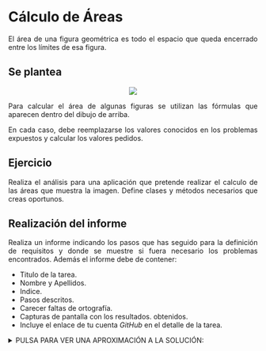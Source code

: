 <div align="justify">

# Cálculo de Áreas

  El área de una figura geométrica es todo el espacio que queda encerrado entre los límites de esa figura.

## Se plantea

<div align="center">
  <img src="https://www.profesorenlinea.cl/geometriaimagen/areas01.gif" >
</div>

  Para calcular el área de algunas figuras se utilizan las fórmulas que aparecen dentro del dibujo de arriba.

  En cada caso, debe reemplazarse los valores conocidos en los problemas expuestos y calcular los valores pedidos.


## Ejercicio  

  Realiza el análisis para una aplicación que pretende realizar el calculo de las áreas que muestra la imagen. Define clases y métodos necesarios que creas oportunos.


## Realización del informe

  Realiza un informe indicando los pasos que has seguido para la definición de requisitos y donde se muestre si fuera necesario los problemas encontrados.
  Además el informe debe de contener:
   - Titulo de la tarea.
   - Nombre y Apellidos.
   - Indice.
   - Pasos descritos.
   - Carecer faltas de ortografía.
   - Capturas de pantalla con los resultados. obtenidos.
   - Incluye el enlace de tu cuenta _GitHub_ en el detalle de la tarea.


  <details>
     <summary>PULSA PARA VER UNA APROXIMACIÓN A LA SOLUCIÓN:</summary>


### Resolución

#### Cosas a tener en cuenta

  Para la resolución del problema hemos de tener en cuenta:
  - el número de áreas que se solicita crear.
  - el número de parámetros de entrada de cada una de las áreas.
  - la fórmula matemática de cada una de las áreas.

  Acciones que debe de realizar la aplicación:
  - Pedir datos de entrada.
    - Áreas que sólo necesitan un parámetro de entrada (l/r).
    - Áreas que necesitan dos parámetros de entrada(a/b/D/d,...).
  - Realizar el calculo del área.

#### Métodos o funciones a construir:

  Hemos de identificar aquellas __áreas__ cuya función matemática sea igual o similar para agrupar.

  _Pongamos un ejemplo_, el area del cuadrado o rectángulo lo podemos ver como la misma función (__l<sup>2</sup> = l*l__, que podría ser igual a __a*b__. Del mismo modo __r<sup>2</sup> = r*r__).

  Por este modo, debiéramos definir una función que calcule la _multimplicación de dos números_.

  ```
  funcion multiplicar(valorA, valorB)
    retorna valorB*valorB;
  ```

  De esta forma la función de calculo del área del _cuadrado_ será:
  ```
  funcion cuadrado(l, l)
    retorna multiplicar(l, l);
  ```

  Podemos observar la función para el ___cuadrado realiza la llamada a la función multiplicar___. Del mismo modo, la función del _rectángulo_ quedará como sigue:
  ```
  funcion rectangolo(valorA, valorB)
    retorna multiplicar(valorA, valorB);
  ```
  al igual que la del _romboide_
  ```
  funcion romboide(valorA, valorH)
    retorna multiplicar(valorA, valorH);
  ```

  Veamos ahora, la función para el cálculo del área del triángulo:
  ```
  funcion triangulo(valorA, valorB)
    retorna multiplicar(valorA, valorB)/2;
  ```

  Siguiendo el modelo anterior, podemos _reutilizar_ nuevamente código:
  ```
  funcion rombo(valorD, valorD)
    retorna triangulo(valorD, valorD);
  ```
  o en,
  ```
  funcion pentagono(valorA, valorP)
    retorna triangulo(valorA, valorP);
  ```
  Para el calculo del _circulo_, haremos:
  ```
  funcion circulo(valorR)
    retorna Pi*multiplicar(valorR, valorR);
  ```

  Para el _trapecio_ no podríamos seguir este patrón, dado que vemos que su fórmula es diferente a las vistas hasta ahora. Quedará como sigue:
  ```
  funcion trapecio(valorB, valorb, valorH)
    retorna ()(valorB, valorb)/2)*valorH;
  ```

  ___Como podemos observar, podremos agrupar todas las fórmulas, salvo esta última.___

  Podemos aplicar la misma técnica con la solicitud de datos, agrupando en aquellas fórmulas que requieren __uno/dos__ parámetros.

  _RECUERDA SIEMPRE APLICAR EL PRINCIPIO DE_ ___REUTILIZACIÓN___ _EN PROGRAMACIÓN, PARA QUE EL MANTENIMIENTO_ ___$___, _DE LA APP SEA MENOR Y DESARROLLAR Y PENSAR EN ESA LÍNEA_.

  </details>

<div>
